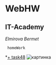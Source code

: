 # WebHW
IT-Academy
---
_Elmirova Bermet_
```
 homeWork
```
\*[+ task48](https://github.com/bermetelmirova/WebHW/tree/task48)
![картинка](https://3.bp.blogspot.com/-4uMS2UcfKKA/VvIggDKZumI/AAAAAAAAQ9I/L4YGfX6tdFg5RNVIi-r1fdfYBaacKK3Xw/s640/banner.jpg)
